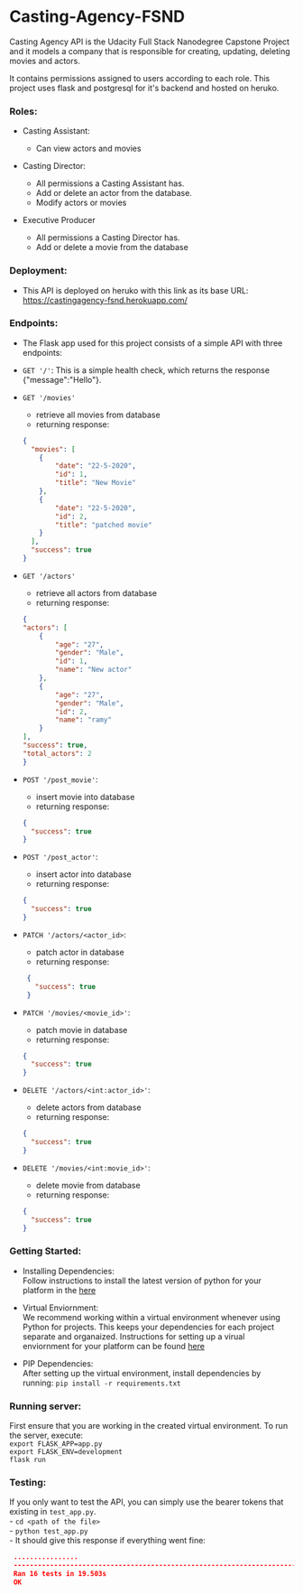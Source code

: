 # Casting-Agency-FSND

Casting Agency API is the Udacity Full Stack Nanodegree Capstone Project and it models a company that is responsible for creating, updating, deleting movies and actors.

It contains permissions assigned to users according to each role.
This project uses flask and postgresql for it's backend and hosted on heruko.

### Roles:
- Casting Assistant:
    - Can view actors and movies

- Casting Director:
    - All permissions a Casting Assistant has.
    - Add or delete an actor from the database.
    - Modify actors or movies

- Executive Producer
    - All permissions a Casting Director has.
    - Add or delete a movie from the database


### Deployment:
- This API is deployed on heruko with this link as its base URL: https://castingagency-fsnd.herokuapp.com/

### Endpoints:
- The Flask app used for this project consists of a simple API with three endpoints:
- `GET '/'`: This is a simple health check, which returns the response {"message":"Hello"}.
- `GET '/movies'`
    - retrieve all movies from database 
    - returning response:
    ```json
    {
      "movies": [
        {
            "date": "22-5-2020",
            "id": 1,
            "title": "New Movie"
        },
        {
            "date": "22-5-2020",
            "id": 2,
            "title": "patched movie"
        }
      ],
      "success": true
    }
    ```
    
- `GET '/actors'`
    - retrieve all actors from database 
    - returning response:
    ```json
  {
    "actors": [
        {
            "age": "27",
            "gender": "Male",
            "id": 1,
            "name": "New actor"
        },
        {
            "age": "27",
            "gender": "Male",
            "id": 2,
            "name": "ramy"
        }
    ],
    "success": true,
    "total_actors": 2
  }
    ```
    
- `POST '/post_movie'`:
    - insert movie into database 
    - returning response:
    ```json
    {
      "success": true
    }  
    ```
    
- `POST '/post_actor'`:
    - insert actor into database 
    - returning response:
    ```json
    {
      "success": true
    }    
    ```
    
- `PATCH '/actors/<actor_id>`:
    - patch actor in database 
    - returning response:
    ```json
     {
       "success": true
     }   
    ```
- `PATCH '/movies/<movie_id>'`:
    - patch movie in database 
    - returning response:
    ```json
    {
      "success": true
    }    
    ```
    
- `DELETE '/actors/<int:actor_id>'`:
    - delete actors from database 
    - returning response:
    ```json
    {
      "success": true
    }    
    ```
    
- `DELETE '/movies/<int:movie_id>'`:
    - delete movie from database 
    - returning response:
    ```json
    {
      "success": true
    }
    ```

### Getting Started:
- Installing Dependencies: <br>Follow instructions to install the latest version of python for your platform in the [here](https://docs.python.org/3/using/windows.html)

- Virtual Enviornment:<br>We recommend working within a virtual environment whenever using Python for projects. This keeps your dependencies for each project separate and organaized. Instructions for setting up a virual enviornment for your platform can be found [here](https://docs.python.org/3/library/venv.html?#module-venv)

- PIP Dependencies:<br>
After setting up the virtual environment, install dependencies by running: `pip install -r requirements.txt`

### Running server:
  First ensure that you are working in the created virtual environment.
  To run the server, execute: <br>
  `export FLASK_APP=app.py`<br>
  `export FLASK_ENV=development`<br>
  `flask run`

### Testing:

  If you only want to test the API, you can simply use the bearer tokens that existing in `test_app.py`. 
  <br> - `cd <path of the file>`
  <br> - `python test_app.py`
  <br> - It should give this response if everything went fine: <br>
  
  ```json
   ................
   ----------------------------------------------------------------------
   Ran 16 tests in 19.503s
   OK
   ```
